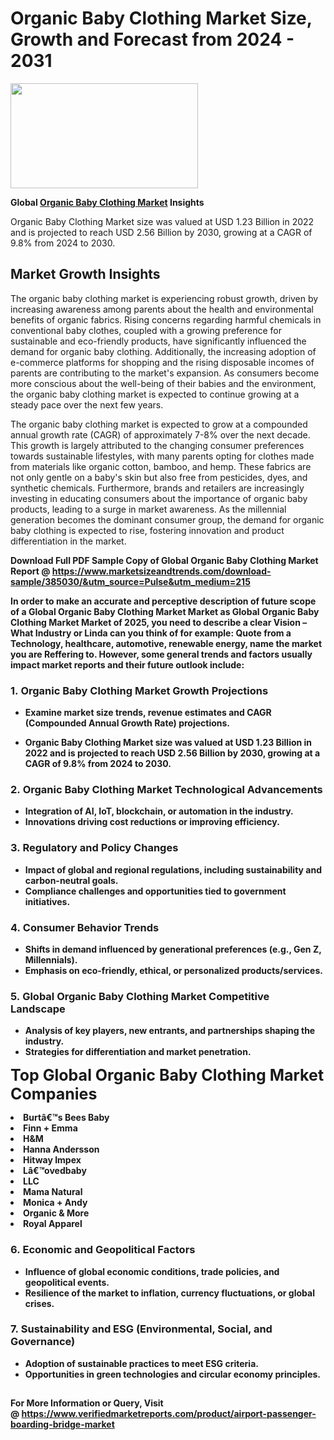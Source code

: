 <H1>Organic Baby Clothing Market Size, Growth and Forecast from 2024 - 2031</H1><img class="aligncenter size-medium wp-image-584254" src="https://thirdeyenews.in/wp-content/uploads/2024/09/Global-Market-Research-300x168.jpeg" alt="" width="300" height="168" /><p><strong>Global&nbsp;<a href="https://www.marketsizeandtrends.com/download-sample/385030/&amp;utm_source=Pulse&amp;utm_medium=215">Organic Baby Clothing Market</a> Insights</strong></p><p>Organic Baby Clothing Market size was valued at USD 1.23 Billion in 2022 and is projected to reach USD 2.56 Billion by 2030, growing at a CAGR of 9.8% from 2024 to 2030.</p><p><h2>Market Growth Insights</h2> <p>The organic baby clothing market is experiencing robust growth, driven by increasing awareness among parents about the health and environmental benefits of organic fabrics. Rising concerns regarding harmful chemicals in conventional baby clothes, coupled with a growing preference for sustainable and eco-friendly products, have significantly influenced the demand for organic baby clothing. Additionally, the increasing adoption of e-commerce platforms for shopping and the rising disposable incomes of parents are contributing to the market's expansion. As consumers become more conscious about the well-being of their babies and the environment, the organic baby clothing market is expected to continue growing at a steady pace over the next few years.</p> <p><strong></strong></p> <p>The organic baby clothing market is expected to grow at a compounded annual growth rate (CAGR) of approximately 7-8% over the next decade. This growth is largely attributed to the changing consumer preferences towards sustainable lifestyles, with many parents opting for clothes made from materials like organic cotton, bamboo, and hemp. These fabrics are not only gentle on a baby's skin but also free from pesticides, dyes, and synthetic chemicals. Furthermore, brands and retailers are increasingly investing in educating consumers about the importance of organic baby products, leading to a surge in market awareness. As the millennial generation becomes the dominant consumer group, the demand for organic baby clothing is expected to rise, fostering innovation and product differentiation in the market. <p><strong></p><p><span class=""><strong>Download Full PDF Sample Copy of Global Organic Baby Clothing Market Report</strong> @ <a href="https://www.marketsizeandtrends.com/download-sample/385030/&amp;utm_source=Pulse&amp;utm_medium=215" target="_blank">https://www.marketsizeandtrends.com/download-sample/385030/&amp;utm_source=Pulse&amp;utm_medium=215</a></span></p><p>In order to make an accurate and perceptive description of future scope of a Global&nbsp;Organic Baby Clothing Market Market as Global&nbsp;Organic Baby Clothing Market Market of 2025, you need to describe a clear Vision &ndash; What Industry or Linda can you think of for example: Quote from a Technology, healthcare, automotive, renewable energy, name the market you are Reffering to. However, some general trends and factors usually impact market reports and their future outlook include:</p><h3>1.&nbsp;<strong>Organic Baby Clothing Market Growth Projections</strong></h3><ul><li>Examine market size trends, revenue estimates and CAGR (Compounded Annual Growth Rate) projections.</li><li><p>Organic Baby Clothing Market size was valued at USD 1.23 Billion in 2022 and is projected to reach USD 2.56 Billion by 2030, growing at a CAGR of 9.8% from 2024 to 2030.</p></li></ul><h3>2.&nbsp;<strong>Organic Baby Clothing Market Technological Advancements</strong></h3><ul><li>Integration of AI, IoT, blockchain, or automation in the industry.</li><li>Innovations driving cost reductions or improving efficiency.</li></ul><h3>3.&nbsp;<strong>Regulatory and Policy Changes</strong></h3><ul><li>Impact of global and regional regulations, including sustainability and carbon-neutral goals.</li><li>Compliance challenges and opportunities tied to government initiatives.</li></ul><h3>4.&nbsp;<strong>Consumer Behavior Trends</strong></h3><ul><li>Shifts in demand influenced by generational preferences (e.g., Gen Z, Millennials).</li><li>Emphasis on eco-friendly, ethical, or personalized products/services.</li></ul><h3>5.&nbsp;<strong>Global Organic Baby Clothing Market Competitive Landscape</strong></h3><ul><li>Analysis of key players, new entrants, and partnerships shaping the industry.</li><li>Strategies for differentiation and market penetration.</li></ul><p data-pm-slice="1 1 []"><span style="color: inherit; font-family: inherit; font-size: 25px;">Top Global Organic Baby Clothing Market Companies</span></p><div class="" data-test-id=""><p><li>Burtâ€™s Bees Baby</li><li> Finn + Emma</li><li> H&M</li><li> Hanna Andersson</li><li> Hitway Impex</li><li> Lâ€™ovedbaby</li><li> LLC</li><li> Mama Natural</li><li> Monica + Andy</li><li> Organic & More</li><li> Royal Apparel</li></p></div><h3>6.&nbsp;<strong>Economic and Geopolitical Factors</strong></h3><ul><li>Influence of global economic conditions, trade policies, and geopolitical events.</li><li>Resilience of the market to inflation, currency fluctuations, or global crises.</li></ul><h3>7.&nbsp;<strong>Sustainability and ESG (Environmental, Social, and Governance)</strong></h3><ul><li>Adoption of sustainable practices to meet ESG criteria.</li><li>Opportunities in green technologies and circular economy principles.</li></ul><h2><strong style="font-size: 14px;">For More Information or Query, Visit @&nbsp;</strong><a style="background-color: #ffffff; font-size: 14px;" href="https://www.marketsizeandtrends.com/report/organic-baby-clothing-market/" target="_blank">https://www.verifiedmarketreports.com/product/airport-passenger-boarding-bridge-market</a></h2>
